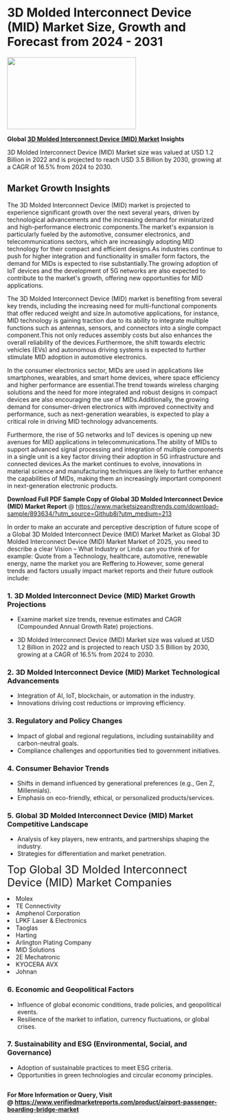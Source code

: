 <H1>3D Molded Interconnect Device (MID) Market Size, Growth and Forecast from 2024 - 2031</H1><img class="aligncenter size-medium wp-image-584254" src="https://thirdeyenews.in/wp-content/uploads/2024/09/Global-Market-Research-300x168.jpeg" alt="" width="300" height="168" /><p><strong>Global&nbsp;<a href="https://www.marketsizeandtrends.com/download-sample/893634/?utm_source=Github8j?utm_medium=213">3D Molded Interconnect Device (MID) Market</a> Insights</strong></p><p>3D Molded Interconnect Device (MID) Market size was valued at USD 1.2 Billion in 2022 and is projected to reach USD 3.5 Billion by 2030, growing at a CAGR of 16.5% from 2024 to 2030.</p><p><h2>Market Growth Insights</h2> <p>The 3D Molded Interconnect Device (MID) market is projected to experience significant growth over the next several years, driven by technological advancements and the increasing demand for miniaturized and high-performance electronic components.The market's expansion is particularly fueled by the automotive, consumer electronics, and telecommunications sectors, which are increasingly adopting MID technology for their compact and efficient designs.As industries continue to push for higher integration and functionality in smaller form factors, the demand for MIDs is expected to rise substantially.The growing adoption of IoT devices and the development of 5G networks are also expected to contribute to the market's growth, offering new opportunities for MID applications.</p> <p>The 3D Molded Interconnect Device (MID) market is benefiting from several key trends, including the increasing need for multi-functional components that offer reduced weight and size.In automotive applications, for instance, MID technology is gaining traction due to its ability to integrate multiple functions such as antennas, sensors, and connectors into a single compact component.This not only reduces assembly costs but also enhances the overall reliability of the devices.Furthermore, the shift towards electric vehicles (EVs) and autonomous driving systems is expected to further stimulate MID adoption in automotive electronics.</p> <p>In the consumer electronics sector, MIDs are used in applications like smartphones, wearables, and smart home devices, where space efficiency and higher performance are essential.The trend towards wireless charging solutions and the need for more integrated and robust designs in compact devices are also encouraging the use of MIDs.Additionally, the growing demand for consumer-driven electronics with improved connectivity and performance, such as next-generation wearables, is expected to play a critical role in driving MID technology advancements.</p> <p>Furthermore, the rise of 5G networks and IoT devices is opening up new avenues for MID applications in telecommunications.The ability of MIDs to support advanced signal processing and integration of multiple components in a single unit is a key factor driving their adoption in 5G infrastructure and connected devices.As the market continues to evolve, innovations in material science and manufacturing techniques are likely to further enhance the capabilities of MIDs, making them an increasingly important component in next-generation electronic products.</p> <p><span class=""><strong>Download Full PDF Sample Copy of Global 3D Molded Interconnect Device (MID) Market Report</strong> @ <a href="https://www.marketsizeandtrends.com/download-sample/893634/?utm_source=Github8j?utm_medium=213" target="_blank">https://www.marketsizeandtrends.com/download-sample/893634/?utm_source=Github8j?utm_medium=213</a></span></p><p>In order to make an accurate and perceptive description of future scope of a Global&nbsp;3D Molded Interconnect Device (MID) Market Market as Global&nbsp;3D Molded Interconnect Device (MID) Market Market of 2025, you need to describe a clear Vision &ndash; What Industry or Linda can you think of for example: Quote from a Technology, healthcare, automotive, renewable energy, name the market you are Reffering to.However, some general trends and factors usually impact market reports and their future outlook include:</p><h3>1.&nbsp;<strong>3D Molded Interconnect Device (MID) Market Growth Projections</strong></h3><ul><li>Examine market size trends, revenue estimates and CAGR (Compounded Annual Growth Rate) projections.</li><li><p>3D Molded Interconnect Device (MID) Market size was valued at USD 1.2 Billion in 2022 and is projected to reach USD 3.5 Billion by 2030, growing at a CAGR of 16.5% from 2024 to 2030.</p></li></ul><h3>2.&nbsp;<strong>3D Molded Interconnect Device (MID) Market Technological Advancements</strong></h3><ul><li>Integration of AI, IoT, blockchain, or automation in the industry.</li><li>Innovations driving cost reductions or improving efficiency.</li></ul><h3>3.&nbsp;<strong>Regulatory and Policy Changes</strong></h3><ul><li>Impact of global and regional regulations, including sustainability and carbon-neutral goals.</li><li>Compliance challenges and opportunities tied to government initiatives.</li></ul><h3>4.&nbsp;<strong>Consumer Behavior Trends</strong></h3><ul><li>Shifts in demand influenced by generational preferences (e.g., Gen Z, Millennials).</li><li>Emphasis on eco-friendly, ethical, or personalized products/services.</li></ul><h3>5.&nbsp;<strong>Global 3D Molded Interconnect Device (MID) Market Competitive Landscape</strong></h3><ul><li>Analysis of key players, new entrants, and partnerships shaping the industry.</li><li>Strategies for differentiation and market penetration.</li></ul><p data-pm-slice="1 1 []"><span style="color: inherit; font-family: inherit; font-size: 25px;">Top Global 3D Molded Interconnect Device (MID) Market Companies</span></p><div class="" data-test-id=""><p><li>Molex</li><li> TE Connectivity</li><li> Amphenol Corporation</li><li> LPKF Laser & Electronics</li><li> Taoglas</li><li> Harting</li><li> Arlington Plating Company</li><li> MID Solutions</li><li> 2E Mechatronic</li><li> KYOCERA AVX</li><li> Johnan</li></p></div><h3>6.&nbsp;<strong>Economic and Geopolitical Factors</strong></h3><ul><li>Influence of global economic conditions, trade policies, and geopolitical events.</li><li>Resilience of the market to inflation, currency fluctuations, or global crises.</li></ul><h3>7.&nbsp;<strong>Sustainability and ESG (Environmental, Social, and Governance)</strong></h3><ul><li>Adoption of sustainable practices to meet ESG criteria.</li><li>Opportunities in green technologies and circular economy principles.</li></ul><h2><strong style="font-size: 14px;">For More Information or Query, Visit @&nbsp;</strong><a style="background-color: #ffffff; font-size: 14px;" href="https://www.marketsizeandtrends.com/report/3d-molded-interconnect-device-mid-market/" target="_blank">https://www.verifiedmarketreports.com/product/airport-passenger-boarding-bridge-market</a></h2>